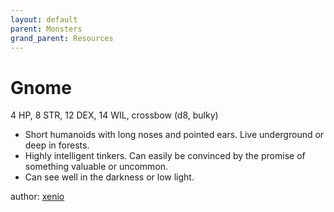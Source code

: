 ```yaml
---
layout: default
parent: Monsters
grand_parent: Resources
---
```


# Gnome

4 HP, 8 STR, 12 DEX, 14 WIL, crossbow (d8, bulky)  

- Short humanoids with long noses and pointed ears.   Live underground or deep in forests.  
- Highly intelligent tinkers.   Can easily be convinced by the promise of something valuable or uncommon.  
- Can see well in the darkness or low light.  

author: [xenio](https://xenioinabottle.blogspot.com)
